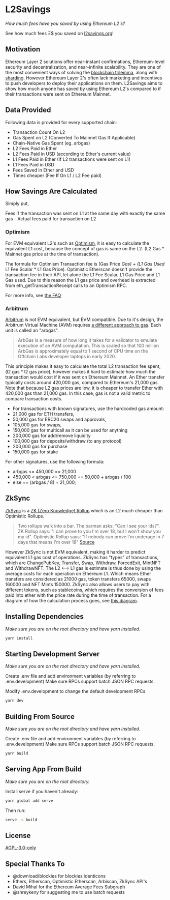 # L2Savings

_How much fees have you saved by using Ethereum L2's?_

See how much fees Ξ$ you saved on [l2savings.org](https://www.l2savings.org)!

## Motivation

Ethereum Layer 2 solutions offer near-instant confirmations, Ethereum-level security and decentralization, and near-infinite scalability. They are one of the most convenient ways of solving the [blockchain trilemma](https://vitalik.ca/general/2021/04/07/sharding.html), along with [sharding](https://ethereum.org/en/upgrades/shard-chains/). However Ethereum Layer 2's often lack marketing and incentives to push developers to deploy their applications on them. L2Savings aims to show how much anyone has saved by using Ethereum L2's compared to if their transactions were sent on Ethereum Mainnet.

## Data Provided

Following data is provided for every supported chain:

- Transaction Count On L2
- Gas Spent on L2 (Converted To Mainnet Gas If Applicable)
- Chain-Native Gas Spent (eg. arbgas)
- L2 Fees Paid in Ether
- L2 Fees Paid in USD (according to Ether's current value)
- L1 Fees Paid in Ether (If L2 transactions were sent on L1)
- L1 Fees Paid in USD
- Fees Saved in Ether and USD
- Times cheaper (Fee If On L1 / L2 Fee paid)

## How Savings Are Calculated

Simply put,

Fees if the transaction was sent on L1 at the same day with exactly the same gas - Actual fees paid for transaction on L2

### Optimism

For EVM equivalent L2's such as [Optimism](https://optimism.io/), it is easy to calculate the equivalent L1 cost, because the concept of gas is same on the L2. (L2 Gas \* Mainnet gas price at the time of transaction).

The formula for Optimism Transaction fee is (Gas Price _Gas) + (L1 Gas Used_ L1 Fee Scalar \* L1 Gas Price).
Optimistic Etherscan doesn't provide the transaction fee in their API, let alone the L1 Fee Scalar, L1 Gas Price and L1 Gas used. Due to this reason the L1 gas price and overhead is extracted from eth_getTransactionReceipt calls to an Optimism RPC.

For more info, see [the FAQ](https://l2savings.org/faq)

### Arbitrum

[Arbitrum](https://arbitrum.io/) is not EVM equivalent, but EVM compatible. Due to it's design, the Arbitrum Virtual Machine (AVM) requires [a different approach to gas](https://developer.offchainlabs.com/docs/arbgas). Each unit is called an "arbgas".

> ArbGas is a measure of how long it takes for a validator to emulate execution of an AVM computation. This is scaled so that 100 million ArbGas is approximately equal to 1 second of CPU time on the Offchain Labs developer laptops in early 2020.

This principle makes it easy to calculate the total L2 transaction fee spent, (l2 gas \* l2 gas price), however makes it hard to estimate how much the transaction would cost if it was sent on Ethereum Mainnet. An Ether transfer typically costs around 420,000 gas, compared to Ethereum's 21,000 gas. Note that because L2 gas prices are low, it is cheaper to transfer Ether with 420,000 gas than 21,000 gas. In this case, gas is not a valid metric to compare transaction costs.

- For transactions with known signatures, use the hardcoded gas amount:
- 21,000 gas for ETH transfers,
- 50,000 gas for ERC20 swaps and approvals,
- 105,000 gas for swaps,
- 150,000 gas for multicall as it can be used for anything
- 200,000 gas for add/remove liquidity
- 100,000 gas for deposits/withdraw (to any protocol)
- 200,000 gas for purchase
- 150,000 gas for stake

For other signatures, use the following formula:

- arbgas <= 450,000 == 21,000
- 450,000 < arbgas <= 750,000  == 50,000 + arbgas / 100
- else == (arbgas / 8) + 21_000;

## ZkSync

[ZkSync](https://zksync.io/) is a [ZK (Zero Knowledge) Rollup](https://docs.ethhub.io/ethereum-roadmap/layer-2-scaling/zk-rollups/) which is an L2 much cheaper than Optimistic Rollups.

> Two rollups walk into a bar. The barman asks: "Can I see your ids?". ZK Rollup says: "I can prove to you I'm over 18, but I won't show you my id". Optimistic Rollup says: "If nobody can prove I'm underage in 7 days that means I'm over 18" [Source](https://twitter.com/l2beatcom/status/1448556881686024192)

 However ZkSync is not EVM equivalent, making it harder to predict equivalent L1 gas cost of operations. ZkSync has "types" of transactions, which are ChangePubKey, Transfer, Swap, Withdraw, ForcedExit, MintNFT and WithdrawNFT. The L2 <--> L1 gas is estimate is thus done by using the average costs for each operation on Ethereum L1. Which means Ether transfers are considered as 21000 gas, token transfers 65000, swaps 160000 and NFT Mints 150000. ZkSync also allows users to pay with different tokens, such as stablecoins, which requires the conversion of fees paid into ether with the price rate during the time of transaction. For a diagram of how the calculation process goes, see [this diagram](https://github.com/bbayazit16/L2Savings/blob/master/src/Savings/ZkSync.ts#L20).

## Installing Dependencies

_Make sure you are on the root directory and have yarn installed._

```sh
yarn install
```

## Starting Development Server

_Make sure you are on the root directory and have yarn installed._

Create .env file and add environment variables (by referring to .env.development)
Make sure RPCs support batch JSON RPC requests.

Modify .env.development to change the default development RPCs

```sh
yarn dev
```

## Building From Source

_Make sure you are on the root directory and have yarn installed._

Create .env file and add environment variables (by referring to .env.development)
Make sure RPCs support batch JSON RPC requests.

```sh
yarn build
```

## Serving App From Build

_Make sure you are on the root directory._

Install serve if you haven't already:

```sh
yarn global add serve
```

Then run:

```sh
serve -s build
```

## License

[AGPL-3.0-only](LICENSE)

## Special Thanks To

- @download/blockies for blockies identicons
- Ethers, Etherscan, Optimistic Etherscan, Arbiscan, ZkSync API's
- David Mihal for the Ethereum Average Fees Subgraph
- @shreykeny for suggesting me to use batch requests
